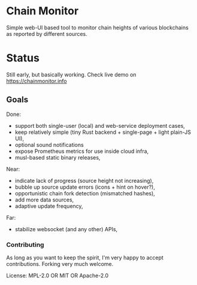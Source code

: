 # Chain Monitor

Simple web-UI based tool to monitor chain heights of various blockchains
as reported by different sources.

# Status

Still early, but basically working. Check live demo on https://chainmonitor.info

## Goals

Done:

* support both single-user (local) and web-service deployment cases,
* keep relatively simple (tiny Rust backend + single-page + light plain-JS UI),
* optional sound notifications
* expose Prometheus metrics for use inside cloud infra,
* musl-based static binary releases,

Near:

* indicate lack of progress (source height not increasing),
* bubble up source update errors (icons + hint on hover?),
* opportunistic chain fork detection (mismatched hashes),
* add more data sources,
* adaptive update frequency,

Far:

* stabilize websocket (and any other) APIs,


### Contributing

As long as you want to keep the spirit, I'm very happy to accept contributions.
Forking very much welcome.

License: MPL-2.0 OR MIT OR Apache-2.0
